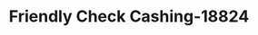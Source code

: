 ---
f_zip-code: 30721
f_state-code: GA
title: Friendly Check Cashing-18824
f_phone: 706-270-9811
f_city-only: Dalton
f_address: 2705 Airport Rd Dalton
f_location-unique-id: '18824'
slug: friendly-check-cashing-18824
updated-on: '2024-05-30T13:46:58.046Z'
created-on: '2024-05-30T13:36:59.803Z'
published-on: '2024-05-30T13:54:32.469Z'
f_city-state: cms/city/dalton-ga.md
f_company: cms/company/friendly-check-cashing.md
f_state: cms/state/georgia.md
layout: '[payday-loan].html'
tags: payday-loan
---